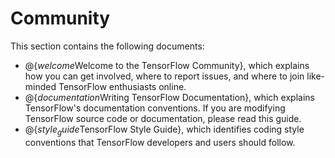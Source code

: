 # Community

This section contains the following documents:

  * @{$welcome$Welcome to the TensorFlow Community}, which explains how
    you can get involved, where to report issues, and where to join
    like-minded TensorFlow enthusiasts online.
  * @{$documentation$Writing TensorFlow Documentation}, which explains
    TensorFlow's documentation conventions.  If you are modifying
    TensorFlow source code or documentation, please read this guide.
  * @{$style_guide$TensorFlow Style Guide}, which identifies coding style
    conventions that TensorFlow developers and users should follow.
